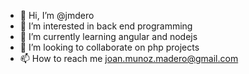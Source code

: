 - 👋 Hi, I’m @jmdero
- 👀 I’m interested in back end programming
- 🌱 I’m currently learning angular and nodejs
- 💞️ I’m looking to collaborate on php projects
- 📫 How to reach me joan.munoz.madero@gmail.com

<!---
jmdero/jmdero is a ✨ special ✨ repository because its `README.md` (this file) appears on your GitHub profile.
You can click the Preview link to take a look at your changes.
--->
